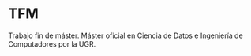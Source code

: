 # TFM
Trabajo fin de máster. Máster oficial en Ciencia de Datos e Ingeniería de Computadores por la UGR.
